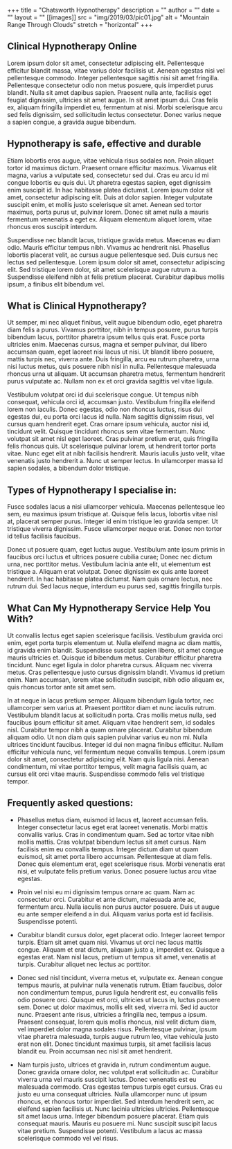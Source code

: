 +++
title = "Chatsworth Hypnotherapy"
description = ""
author = ""
date = ""
layout = ""
[[images]]
  src = "img/2019/03/pic01.jpg"
  alt = "Mountain Range Through Clouds"
  stretch = "horizontal"
+++

## Clinical Hypnotherapy Online

Lorem ipsum dolor sit amet, consectetur adipiscing elit. Pellentesque efficitur blandit massa, vitae varius dolor facilisis ut. Aenean egestas nisi vel pellentesque commodo. Integer pellentesque sagittis nisi sit amet fringilla.
Pellentesque consectetur odio non metus posuere, quis imperdiet purus blandit. Nulla sit amet dapibus sapien. Praesent nulla ante, facilisis eget feugiat dignissim, ultricies sit amet augue. In sit amet ipsum dui.
Cras felis ex, aliquam fringilla imperdiet eu, fermentum at nisi. Morbi scelerisque arcu sed felis dignissim, sed sollicitudin lectus consectetur. Donec varius neque a sapien congue, a gravida augue bibendum.

## Hypnotherapy is safe, effective and durable
Etiam lobortis eros augue, vitae vehicula risus sodales non. Proin aliquet tortor id maximus dictum. Praesent ornare efficitur maximus. Vivamus elit magna, varius a vulputate sed, consectetur sed dui. Cras eu arcu id mi congue lobortis eu quis dui. Ut pharetra egestas sapien, eget dignissim enim suscipit id. In hac habitasse platea dictumst. Lorem ipsum dolor sit amet, consectetur adipiscing elit. Duis at dolor sapien. Integer vulputate suscipit enim, et mollis justo scelerisque sit amet. Aenean sed tortor maximus, porta purus ut, pulvinar lorem. Donec sit amet nulla a mauris fermentum venenatis a eget ex. Aliquam elementum aliquet lorem, vitae rhoncus eros suscipit interdum.

Suspendisse nec blandit lacus, tristique gravida metus. Maecenas eu diam odio. Mauris efficitur tempus nibh. Vivamus ac hendrerit nisi. Phasellus lobortis placerat velit, ac cursus augue pellentesque sed. Duis cursus nec lectus sed pellentesque. Lorem ipsum dolor sit amet, consectetur adipiscing elit. Sed tristique lorem dolor, sit amet scelerisque augue rutrum a. Suspendisse eleifend nibh at felis pretium placerat. Curabitur dapibus mollis ipsum, a finibus elit bibendum vel.

## What is Clinical Hypnotherapy?
Ut semper, mi nec aliquet finibus, velit augue bibendum odio, eget pharetra diam felis a purus. Vivamus porttitor, nibh in tempus posuere, purus turpis bibendum lacus, porttitor pharetra ipsum tellus quis erat. Fusce porta ultricies enim. Maecenas cursus, magna et semper pulvinar, dui libero accumsan quam, eget laoreet nisi lacus ut nisi. Ut blandit libero posuere, mattis turpis nec, viverra ante. Duis fringilla, arcu eu rutrum pharetra, urna nisi luctus metus, quis posuere nibh nisl in nulla. Pellentesque malesuada rhoncus urna ut aliquam. Ut accumsan pharetra metus, fermentum hendrerit purus vulputate ac. Nullam non ex et orci gravida sagittis vel vitae ligula.

Vestibulum volutpat orci id dui scelerisque congue. Ut tempus nibh consequat, vehicula orci id, accumsan justo. Vestibulum fringilla eleifend lorem non iaculis. Donec egestas, odio non rhoncus luctus, risus dui egestas dui, eu porta orci lacus id nulla. Nam sagittis dignissim risus, vel cursus quam hendrerit eget. Cras ornare ipsum vehicula, auctor nisi id, tincidunt velit. Quisque tincidunt rhoncus sem vitae fermentum. Nunc volutpat sit amet nisl eget laoreet. Cras pulvinar pretium erat, quis fringilla felis rhoncus quis. Ut scelerisque pulvinar lorem, ut hendrerit tortor porta vitae. Nunc eget elit at nibh facilisis hendrerit. Mauris iaculis justo velit, vitae venenatis justo hendrerit a. Nunc ut semper lectus. In ullamcorper massa id sapien sodales, a bibendum dolor tristique.

## Types of Hypnotherapy I specialise in:
Fusce sodales lacus a nisi ullamcorper vehicula. Maecenas pellentesque leo sem, eu maximus ipsum tristique at. Quisque felis lacus, lobortis vitae nisl at, placerat semper purus. Integer id enim tristique leo gravida semper. Ut tristique viverra dignissim. Fusce ullamcorper neque erat. Donec non tortor id tellus facilisis faucibus.

Donec ut posuere quam, eget luctus augue. Vestibulum ante ipsum primis in faucibus orci luctus et ultrices posuere cubilia curae; Donec nec dictum urna, nec porttitor metus. Vestibulum lacinia ante elit, ut elementum est tristique a. Aliquam erat volutpat. Donec dignissim ex quis ante laoreet hendrerit. In hac habitasse platea dictumst. Nam quis ornare lectus, nec rutrum dui. Sed lacus neque, interdum eu purus sed, sagittis fringilla turpis.

## What Can My Hypnotherapy Service Help You With?
Ut convallis lectus eget sapien scelerisque facilisis. Vestibulum gravida orci enim, eget porta turpis elementum ut. Nulla eleifend magna ac diam mattis, id gravida enim blandit. Suspendisse suscipit sapien libero, sit amet congue mauris ultricies et. Quisque id bibendum metus. Curabitur efficitur pharetra tincidunt. Nunc eget ligula in dolor pharetra cursus. Aliquam nec viverra metus. Cras pellentesque justo cursus dignissim blandit. Vivamus id pretium enim. Nam accumsan, lorem vitae sollicitudin suscipit, nibh odio aliquam ex, quis rhoncus tortor ante sit amet sem.

In at neque in lacus pretium semper. Aliquam bibendum ligula tortor, nec ullamcorper sem varius at. Praesent porttitor diam et nunc iaculis rutrum. Vestibulum blandit lacus at sollicitudin porta. Cras mollis metus nulla, sed faucibus ipsum efficitur sit amet. Aliquam vitae hendrerit sem, id sodales nisl. Curabitur tempor nibh a quam ornare placerat. Curabitur bibendum aliquam odio. Ut non diam quis sapien pulvinar varius eu non mi. Nulla ultrices tincidunt faucibus. Integer id dui non magna finibus efficitur. Nullam efficitur vehicula nunc, vel fermentum neque convallis tempus. Lorem ipsum dolor sit amet, consectetur adipiscing elit. Nam quis ligula nisi. Aenean condimentum, mi vitae porttitor tempus, velit magna facilisis quam, ac cursus elit orci vitae mauris. Suspendisse commodo felis vel tristique tempor.

## Frequently asked questions:
* Phasellus metus diam, euismod id lacus et, laoreet accumsan felis. Integer consectetur lacus eget erat laoreet venenatis. Morbi mattis convallis varius. Cras in condimentum quam. Sed ac tortor vitae nibh mollis mattis. Cras volutpat bibendum lectus sit amet cursus. Nam facilisis enim eu convallis tempus. Integer dictum diam ut quam euismod, sit amet porta libero accumsan. Pellentesque at diam felis. Donec quis elementum erat, eget scelerisque risus. Morbi venenatis erat nisi, et vulputate felis pretium varius. Donec posuere luctus arcu vitae egestas.

* Proin vel nisi eu mi dignissim tempus ornare ac quam. Nam ac consectetur orci. Curabitur et ante dictum, malesuada ante ac, fermentum arcu. Nulla iaculis non purus auctor posuere. Duis ut augue eu ante semper eleifend a in dui. Aliquam varius porta est id facilisis. Suspendisse potenti.

* Curabitur blandit cursus dolor, eget placerat odio. Integer laoreet tempor turpis. Etiam sit amet quam nisi. Vivamus ut orci nec lacus mattis congue. Aliquam et erat dictum, aliquam justo a, imperdiet ex. Quisque a egestas erat. Nam nisl lacus, pretium ut tempus sit amet, venenatis at turpis. Curabitur aliquet nec lectus ac porttitor.

* Donec sed nisl tincidunt, viverra metus et, vulputate ex. Aenean congue tempus mauris, at pulvinar nulla venenatis rutrum. Etiam faucibus, dolor non condimentum tempus, purus ligula hendrerit est, eu convallis felis odio posuere orci. Quisque est orci, ultricies ut lacus in, luctus posuere sem. Donec ut dolor maximus, mollis elit sed, viverra mi. Sed id auctor nunc. Praesent ante risus, ultricies a fringilla nec, tempus a ipsum. Praesent consequat, lorem quis mollis rhoncus, nisl velit dictum diam, vel imperdiet dolor magna sodales risus. Pellentesque pulvinar, ipsum vitae pharetra malesuada, turpis augue rutrum leo, vitae vehicula justo erat non elit. Donec tincidunt maximus turpis, sit amet facilisis lacus blandit eu. Proin accumsan nec nisl sit amet hendrerit.

* Nam turpis justo, ultrices et gravida in, rutrum condimentum augue. Donec gravida ornare dolor, nec volutpat erat sollicitudin ac. Curabitur viverra urna vel mauris suscipit luctus. Donec venenatis est eu malesuada commodo. Cras egestas tempus turpis eget cursus. Cras eu justo eu urna consequat ultricies. Nulla ullamcorper nunc ut ipsum rhoncus, et rhoncus tortor imperdiet. Sed interdum hendrerit sem, ac eleifend sapien facilisis ut. Nunc lacinia ultricies ultricies. Pellentesque sit amet lacus urna. Integer bibendum posuere placerat. Etiam quis consequat mauris. Mauris eu posuere mi. Nunc suscipit suscipit lacus vitae pretium. Suspendisse potenti. Vestibulum a lacus ac massa scelerisque commodo vel vel risus.

